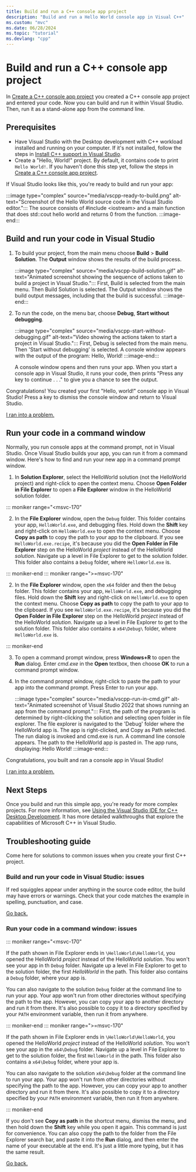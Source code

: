 ```yaml
---
title: Build and run a C++ console app project
description: "Build and run a Hello World console app in Visual C++"
ms.custom: "mvc"
ms.date: 06/28/2024
ms.topic: "tutorial"
ms.devlang: "cpp"
---
```

# Build and run a C++ console app project

In [Create a C++ console app project](vscpp-step-1-create.md) you created a C++ console app project and entered your code. Now you can build and run it within Visual Studio. Then, run it as a stand-alone app from the command line.

## Prerequisites

- Have Visual Studio with the Desktop development with C++ workload installed and running on your computer. If it's not installed, follow the steps in [Install C++ support in Visual Studio](vscpp-step-0-installation.md).
- Create a "Hello, World!" project. By default, it contains code to print `Hello World!`. If you haven't done this step yet, follow the steps in [Create a C++ console app project](vscpp-step-1-create.md).

If Visual Studio looks like this, you're ready to build and run your app:

   :::image type="complex" source="media/vscpp-ready-to-build.png" alt-text="Screenshot of the Hello World source code in the Visual Studio editor.":::
   The source consists of #include \<iostream\> and a main function that does std::cout hello world and returns 0 from the function.
   :::image-end:::

## Build and run your code in Visual Studio

1. To build your project, from the main menu choose **Build** > **Build Solution**. The **Output** window shows the results of the build process.

   :::image type="complex" source="media/vscpp-build-solution.gif" alt-text="Animated screenshot showing the sequence of actions taken to build a project in Visual Studio.":::
   First, Build is selected from the main menu. Then Build Solution is selected. The Output window shows the build output messages, including that the build is successful.
   :::image-end:::

1. To run the code, on the menu bar, choose **Debug**, **Start without debugging**.

   :::image type="complex" source="media/vscpp-start-without-debugging.gif" alt-text="Video showing the actions taken to start a project in Visual Studio.":::
   First, Debug is selected from the main menu. Then 'Start without debugging' is selected. A console window appears with the output of the program: Hello, World!
   :::image-end:::

   A console window opens and then runs your app. When you start a console app in Visual Studio, it runs your code, then prints "Press any key to continue . . ." to give you a chance to see the output.

Congratulations! You created your first "Hello, world!" console app in Visual Studio! Press a key to dismiss the console window and return to Visual Studio.

[I ran into a problem.](#build-and-run-your-code-in-visual-studio-issues)

## Run your code in a command window

Normally, you run console apps at the command prompt, not in Visual Studio. Once Visual Studio builds your app, you can run it from a command window. Here's how to find and run your new app in a command prompt window.

1. In **Solution Explorer**, select the HelloWorld solution (not the HelloWorld project) and right-click to open the context menu. Choose **Open Folder in File Explorer** to open a **File Explorer** window in the HelloWorld solution folder.

::: moniker range="<msvc-170"

2. In the **File Explorer** window, open the `Debug` folder. This folder contains your app, `HelloWorld.exe`, and debugging files. Hold down the **Shift** key and right-click on `HelloWorld.exe` to open the context menu. Choose **Copy as path** to copy the path to your app to the clipboard. If you see `HelloWorld.exe.recipe`, it's because you did the **Open Folder in File Explorer** step on the HelloWorld *project* instead of the HelloWorld *solution*. Navigate up a level in File Explorer to get to the solution folder. This folder also contains a `Debug` folder, where `HelloWorld.exe` is.

::: moniker-end
::: moniker range=">=msvc-170"

2. In the **File Explorer** window, open the `x64` folder and then the `Debug` folder. This folder contains your app, `HelloWorld.exe`, and debugging files. Hold down the **Shift** key and right-click on `HelloWorld.exe` to open the context menu. Choose **Copy as path** to copy the path to your app to the clipboard. If you see `HelloWorld.exe.recipe`, it's because you did the **Open Folder in File Explorer** step on the HelloWorld *project* instead of the HelloWorld *solution*. Navigate up a level in File Explorer to get to the solution folder. This folder also contains a `x64\Debug\` folder, where `HelloWorld.exe` is.

::: moniker-end

3. To open a command prompt window, press **Windows+R** to open the **Run** dialog. Enter *cmd.exe* in the **Open** textbox, then choose **OK** to run a command prompt window.

4. In the command prompt window, right-click to paste the path to your app into the command prompt. Press Enter to run your app.

   :::image type="complex" source="media/vscpp-run-in-cmd.gif" alt-text="Animated screenshot of Visual Studio 2022 that shows running an app from the command prompt.":::
   First, the path of the program is determined by right-clicking the solution and selecting open folder in file explorer. The file explorer is navigated to the 'Debug' folder where the HelloWorld app is. The app is right-clicked, and Copy as Path selected. The run dialog is invoked and cmd.exe is run. A command line console appears. The path to the HelloWorld app is pasted in. The app runs, displaying: Hello World!
   :::image-end:::

Congratulations, you built and ran a console app in Visual Studio!

[I ran into a problem.](#run-your-code-in-a-command-window-issues)

## Next Steps

Once you build and run this simple app, you're ready for more complex projects. For more information, see [Using the Visual Studio IDE for C++ Desktop Development](../ide/using-the-visual-studio-ide-for-cpp-desktop-development.md). It has more detailed walkthroughs that explore the capabilities of Microsoft C++ in Visual Studio.

## Troubleshooting guide

Come here for solutions to common issues when you create your first C++ project.

### Build and run your code in Visual Studio: issues

If red squiggles appear under anything in the source code editor, the build may have errors or warnings. Check that your code matches the example in spelling, punctuation, and case.

[Go back.](#build-and-run-your-code-in-visual-studio)

### Run your code in a command window: issues

::: moniker range="<msvc-170"

If the path shown in File Explorer ends in `\HelloWorld\HelloWorld`, you opened the HelloWorld *project* instead of the HelloWorld *solution*. You won't see your app in th `Debug` folder. Navigate up a level in File Explorer to get to the solution folder, the first *HelloWorld* in the path. This folder also contains a `Debug` folder, where your app is.

You can also navigate to the solution `Debug` folder at the command line to run your app. Your app won't run from other directories without specifying the path to the app. However, you can copy your app to another directory and run it from there. It's also possible to copy it to a directory specified by your `PATH` environment variable, then run it from anywhere.

::: moniker-end
::: moniker range=">=msvc-170"

If the path shown in File Explorer ends in `\HelloWorld\HelloWorld`, you opened the HelloWorld *project* instead of the HelloWorld *solution*. You won't see your app in the `x64\Debug` folder. Navigate up a level in File Explorer to get to the solution folder, the first `HelloWorld` in the path. This folder also contains a `x64\Debug` folder, where your app is.

You can also navigate to the solution `x64\Debug` folder at the command line to run your app. Your app won't run from other directories without specifying the path to the app. However, you can copy your app to another directory and run it from there. It's also possible to copy it to a directory specified by your `PATH` environment variable, then run it from anywhere.

::: moniker-end

If you don't see **Copy as path** in the shortcut menu, dismiss the menu, and then hold down the **Shift** key while you open it again. This command is just for convenience. You can also copy the path to the folder from the File Explorer search bar, and paste it into the **Run** dialog, and then enter the name of your executable at the end. It's just a little more typing, but it has the same result.

[Go back.](#run-your-code-in-a-command-window)

